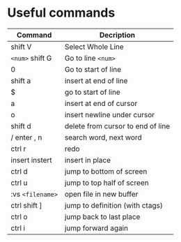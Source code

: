 # Useful commands

| Command           | Decription                        |
| ----------------- | -------------------------         |
| shift V           | Select Whole Line                 |
| `<num>` shift G   | Go to line `<num>`                |
| 0                 | Go to start of line               |
| shift a           | insert at end of line             |
| $                 | go to start of line               |
| a                 | insert at end of cursor           |
| o                 | insert newline under cursor       |
| shift d           | delete from cursor to end of line |
| /<word> enter , n | search word, next word            |
| ctrl r            | redo                              |
| insert instert    | insert in place                   |
| ctrl d            | jump to bottom of screen          |
| ctrl u            | jump to top half of screen        |
| :vs `<filename>`  | open file in new buffer           |
| ctrl shift ]      | jump to definition (with ctags)   |
| ctrl o            | jump back to last place           |
| ctrl i            | jump forward again                |
